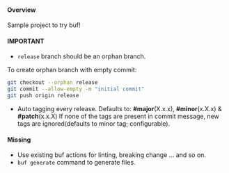 #### Overview
Sample project to try buf!

#### IMPORTANT
- `release` branch should be an orphan branch.

To create orphan branch with empty commit:
``` bash
git checkout --orphan release
git commit --allow-empty -m "initial commit"
git push origin release
```

- Auto tagging every release. 
  Defaults to: **#major**(X.x.x), **#minor**(x.X.x) & **#patch**(x.x.X)
  If none of the tags are present in commit message, new tags are ignored(defaults to minor tag; configurable).

#### Missing
- Use existing buf actions for linting, breaking change ... and so on.
- `buf generate` command to generate files.
